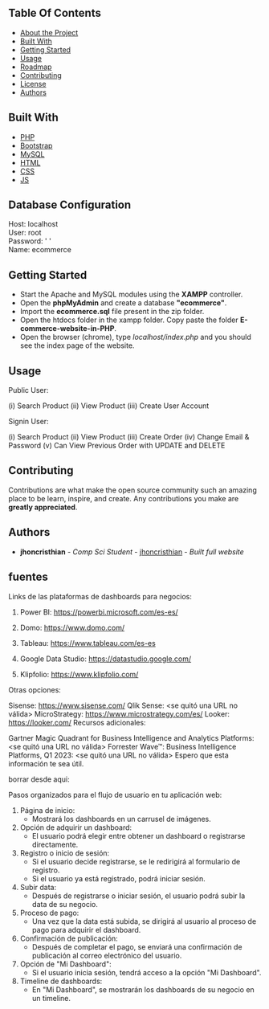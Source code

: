 ## Table Of Contents

- [About the Project](#about-the-project)
- [Built With](#built-with)
- [Getting Started](#getting-started)
- [Usage](#usage)
- [Roadmap](#roadmap)
- [Contributing](#contributing)
- [License](#license)
- [Authors](#authors)

## Built With

- [PHP](https://www.php.net/docs.php)
- [Bootstrap](https://getbootstrap.com)
- [MySQL](https://www.mysql.com)
- [HTML](https://www.w3schools.com/html/default.asp)
- [CSS](https://www.w3schools.com/css/default.asp)
- [JS](https://www.w3schools.com/css/default.asp)

## Database Configuration

Host: localhost<br>
User: root<br>
Password: ' ' <br>
Name: ecommerce

## Getting Started

- Start the Apache and MySQL modules using the **XAMPP** controller.
- Open the **phpMyAdmin** and create a database **"ecommerce"**.
- Import the **ecommerce.sql** file present in the zip folder.
- Open the htdocs folder in the xampp folder. Copy paste the folder **E-commerce-website-in-PHP**.
- Open the browser (chrome), type _localhost/index.php_ and you should see the index page of the website.

## Usage

Public User:

(i) Search Product (ii) View Product (iii) Create User Account

Signin User:

(i) Search Product (ii) View Product (iii) Create Order (iv) Change Email & Password (v) Can View Previous Order with UPDATE and DELETE

## Contributing

Contributions are what make the open source community such an amazing place to be learn, inspire, and create. Any contributions you make are **greatly appreciated**.

## Authors

- **jhoncristhian** - _Comp Sci Student_ - [jhoncristhian](https://github.com/jhoncristhian/) - _Built full website_

## fuentes

Links de las plataformas de dashboards para negocios:

1. Power BI: https://powerbi.microsoft.com/es-es/

2. Domo: https://www.domo.com/

3. Tableau: https://www.tableau.com/es-es

4. Google Data Studio: https://datastudio.google.com/

5. Klipfolio: https://www.klipfolio.com/

Otras opciones:

Sisense: https://www.sisense.com/
Qlik Sense: <se quitó una URL no válida>
MicroStrategy: https://www.microstrategy.com/es/
Looker: https://looker.com/
Recursos adicionales:

Gartner Magic Quadrant for Business Intelligence and Analytics Platforms: <se quitó una URL no válida>
Forrester Wave™: Business Intelligence Platforms, Q1 2023: <se quitó una URL no válida>
Espero que esta información te sea útil.

borrar desde aqui:

Pasos organizados para el flujo de usuario en tu aplicación web:

1. Página de inicio:
   - Mostrará los dashboards en un carrusel de imágenes.
2. Opción de adquirir un dashboard:
   - El usuario podrá elegir entre obtener un dashboard o registrarse directamente.
3. Registro o inicio de sesión:
   - Si el usuario decide registrarse, se le redirigirá al formulario de registro.
   - Si el usuario ya está registrado, podrá iniciar sesión.
4. Subir data:
   - Después de registrarse o iniciar sesión, el usuario podrá subir la data de su negocio.
5. Proceso de pago:
   - Una vez que la data está subida, se dirigirá al usuario al proceso de pago para adquirir el dashboard.
6. Confirmación de publicación:
   - Después de completar el pago, se enviará una confirmación de publicación al correo electrónico del usuario.
7. Opción de "Mi Dashboard":
   - Si el usuario inicia sesión, tendrá acceso a la opción "Mi Dashboard".
8. Timeline de dashboards:
   - En "Mi Dashboard", se mostrarán los dashboards de su negocio en un timeline.
